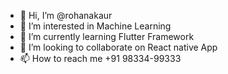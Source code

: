 - 👋 Hi, I’m @rohanakaur
- 👀 I’m interested in Machine Learning
- 🌱 I’m currently learning Flutter Framework
- 💞️ I’m looking to collaborate on React native App
- 📫 How to reach me +91 98334-99333

<!---
rohanakaur/rohanakaur is a ✨ special ✨ repository because its `README.md` (this file) appears on your GitHub profile.
You can click the Preview link to take a look at your changes.
--->
